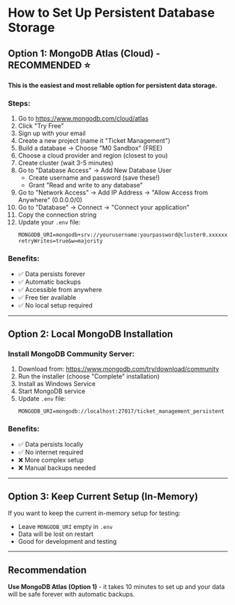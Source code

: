 # How to Set Up Persistent Database Storage

## Option 1: MongoDB Atlas (Cloud) - RECOMMENDED ⭐

**This is the easiest and most reliable option for persistent data storage.**

### Steps:
1. Go to https://www.mongodb.com/cloud/atlas
2. Click "Try Free" 
3. Sign up with your email
4. Create a new project (name it "Ticket Management")
5. Build a database → Choose "M0 Sandbox" (FREE)
6. Choose a cloud provider and region (closest to you)
7. Create cluster (wait 3-5 minutes)
8. Go to "Database Access" → Add New Database User
   - Create username and password (save these!)
   - Grant "Read and write to any database"
9. Go to "Network Access" → Add IP Address → "Allow Access from Anywhere" (0.0.0.0/0)
10. Go to "Database" → Connect → "Connect your application"
11. Copy the connection string
12. Update your `.env` file:
    ```
    MONGODB_URI=mongodb+srv://yourusername:yourpassword@cluster0.xxxxxx.mongodb.net/ticket_management?retryWrites=true&w=majority
    ```

### Benefits:
- ✅ Data persists forever
- ✅ Automatic backups
- ✅ Accessible from anywhere
- ✅ Free tier available
- ✅ No local setup required

---

## Option 2: Local MongoDB Installation

### Install MongoDB Community Server:
1. Download from: https://www.mongodb.com/try/download/community
2. Run the installer (choose "Complete" installation)
3. Install as Windows Service
4. Start MongoDB service
5. Update `.env` file:
   ```
   MONGODB_URI=mongodb://localhost:27017/ticket_management_persistent
   ```

### Benefits:
- ✅ Data persists locally
- ✅ No internet required
- ❌ More complex setup
- ❌ Manual backups needed

---

## Option 3: Keep Current Setup (In-Memory)

If you want to keep the current in-memory setup for testing:
- Leave `MONGODB_URI` empty in `.env`
- Data will be lost on restart
- Good for development and testing

---

## Recommendation

**Use MongoDB Atlas (Option 1)** - it takes 10 minutes to set up and your data will be safe forever with automatic backups.